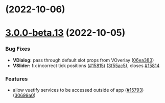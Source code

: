 # [](https://github.com/vuetifyjs/vuetify/compare/v3.0.0-beta.13...v) (2022-10-06)



# [3.0.0-beta.13](https://github.com/vuetifyjs/vuetify/compare/v3.0.0-beta.12...v3.0.0-beta.13) (2022-10-05)


### Bug Fixes

* **VDialog:** pass through default slot props from VOverlay ([06ea383](https://github.com/vuetifyjs/vuetify/commit/06ea383317082ed642b03c74a59e28461cc53163))
* **VSlider:** fix incorrect tick positions ([#15815](https://github.com/vuetifyjs/vuetify/issues/15815)) ([3f55ac5](https://github.com/vuetifyjs/vuetify/commit/3f55ac56d70d7b0ab921df464b8f4e06c04ca7cd)), closes [#15814](https://github.com/vuetifyjs/vuetify/issues/15814)


### Features

* allow vuetify services to be accessed outside of app ([#15793](https://github.com/vuetifyjs/vuetify/issues/15793)) ([30699a0](https://github.com/vuetifyjs/vuetify/commit/30699a0b743fdd8f69aa83cd2351f9278a808416))



